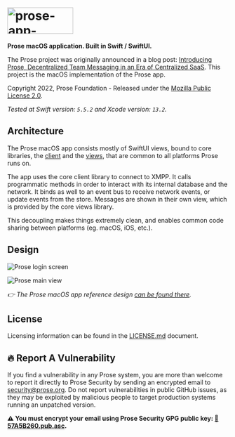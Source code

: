 # <picture><source media="(prefers-color-scheme: dark)" srcset="https://github.com/prose-im/prose-app-macos/assets/1451907/56f003ff-e435-4168-8970-225bcc9e84f8" /><img src="https://github.com/prose-im/prose-app-macos/assets/1451907/15585d71-b496-4ecc-b25e-902d1fb1f079" alt="prose-app-macos" width="150" height="60" /></picture>

**Prose macOS application. Built in Swift / SwiftUI.**

The Prose project was originally announced in a blog post: [Introducing Prose, Decentralized Team Messaging in an Era of Centralized SaaS](https://prose.org/blog/introducing-prose/). This project is the macOS implementation of the Prose app.

Copyright 2022, Prose Foundation - Released under the [Mozilla Public License 2.0](./LICENSE.md).

_Tested at Swift version: `5.5.2` and Xcode version: `13.2`._

## Architecture

The Prose macOS app consists mostly of SwiftUI views, bound to core libraries, the [client](https://github.com/prose-im/prose-core-client) and the [views](https://github.com/prose-im/prose-core-views), that are common to all platforms Prose runs on.

The app uses the core client library to connect to XMPP. It calls programmatic methods in order to interact with its internal database and the network. It binds as well to an event bus to receive network events, or update events from the store. Messages are shown in their own view, which is provided by the core views library.

This decoupling makes things extremely clean, and enables common code sharing between platforms (eg. macOS, iOS, etc.).

## Design

![Prose login screen](https://user-images.githubusercontent.com/1451907/174249620-53466954-c782-4c91-b276-953aa7cca491.jpg)

![Prose main view](https://user-images.githubusercontent.com/1451907/174249677-d6c2f027-4a2a-4600-9186-45bc52b6095e.jpg)

_👉 The Prose macOS app reference design [can be found there](https://github.com/prose-im/prose-medley/blob/master/designs/app/prose-app-macos.sketch)._

## License

Licensing information can be found in the [LICENSE.md](./LICENSE.md) document.

## :fire: Report A Vulnerability

If you find a vulnerability in any Prose system, you are more than welcome to report it directly to Prose Security by sending an encrypted email to [security@prose.org](mailto:security@prose.org). Do not report vulnerabilities in public GitHub issues, as they may be exploited by malicious people to target production systems running an unpatched version.

**:warning: You must encrypt your email using Prose Security GPG public key: [:key:57A5B260.pub.asc](https://files.prose.org/public/keys/gpg/57A5B260.pub.asc).**
